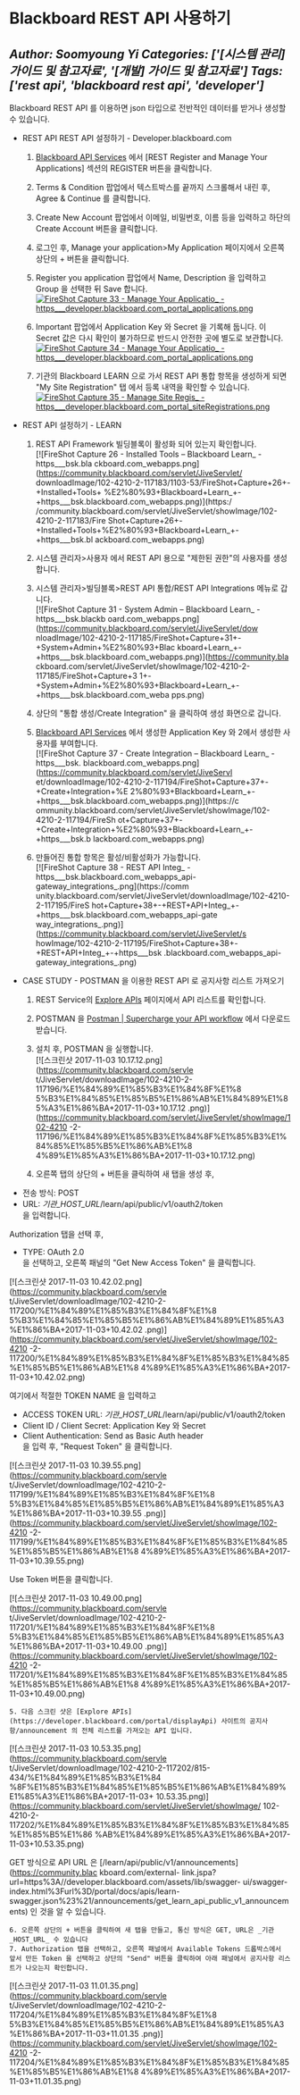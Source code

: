 # Blackboard REST API 사용하기
*Author: Soomyoung Yi*
*Categories: ['[시스템 관리] 가이드 및 참고자료', '[개발] 가이드 및 참고자료']*
*Tags: ['rest api', 'blackboard rest api', 'developer']*
---
Blackboard REST API 를 이용하면 json 타입으로 전반적인 데이터를 받거나 생성할 수 있습니다.

  * REST API REST API 설정하기 - Developer.blackboard.com
    1. [Blackboard API Services](https://developer.blackboard.com/) 에서 [REST Register and Manage Your Applications] 섹션의 REGISTER 버튼을 클릭합니다.
    2. Terms & Condition 팝업에서 텍스트박스를 끝까지 스크롤해서 내린 후, Agree & Continue 를 클릭합니다.  

    3. Create New Account 팝업에서 이메일, 비밀번호, 이름 등을 입력하고 하단의 Create Account 버튼을 클릭합니다.  

    4. 로그인 후, Manage your application>My Application 페이지에서 오른쪽 상단의 + 버튼을 클릭합니다.
    5. Register you application 팝업에서 Name, Description 을 입력하고 Group 을 선택한 뒤 Save 합니다. [![FireShot Capture 33 - Manage Your Applicatio_ - https___developer.blackboard.com_portal_applications.png](https://community.blackboard.com/servlet/JiveServlet/downloadImage/102-4210-2-117187/FireShot+Capture+33+-+Manage+Your+Applicatio_+-+https___developer.blackboard.com_portal_applications.png)](https://community.blackboard.com/servlet/JiveServlet/showImage/102-4210-2-117187/FireShot+Capture+33+-+Manage+Your+Applicatio_+-+https___developer.blackboard.com_portal_applications.png)
    6. Important 팝업에서 Application Key 와 Secret 을 기록해 둡니다. 이 Secret 값은 다시 확인이 불가하므로 반드시 안전한 곳에 별도로 보관합니다. [![FireShot Capture 34 - Manage Your Applicatio_ - https___developer.blackboard.com_portal_applications.png](https://community.blackboard.com/servlet/JiveServlet/downloadImage/102-4210-2-117188/FireShot+Capture+34+-+Manage+Your+Applicatio_+-+https___developer.blackboard.com_portal_applications.png)](https://community.blackboard.com/servlet/JiveServlet/showImage/102-4210-2-117188/FireShot+Capture+34+-+Manage+Your+Applicatio_+-+https___developer.blackboard.com_portal_applications.png)  

    7. 기관의 Blackboard LEARN 으로 가서 REST API 통합 항목을 생성하게 되면 "My Site Registration" 탭 에서 등록 내역을 확인할 수 있습니다. [![FireShot Capture 35 - Manage Site Regis_ - https___developer.blackboard.com_portal_siteRegistrations.png](https://community.blackboard.com/servlet/JiveServlet/downloadImage/102-4210-2-117189/FireShot+Capture+35+-+Manage+Site+Regis_+-+https___developer.blackboard.com_portal_siteRegistrations.png)](https://community.blackboard.com/servlet/JiveServlet/showImage/102-4210-2-117189/FireShot+Capture+35+-+Manage+Site+Regis_+-+https___developer.blackboard.com_portal_siteRegistrations.png)
  * REST API 설정하기 - LEARN  

    1. REST API Framework 빌딩블록이 활성화 되어 있는지 확인합니다.  
[![FireShot Capture 26 - Installed Tools – Blackboard Learn_ - https___bsk.bla
ckboard.com_webapps.png](https://community.blackboard.com/servlet/JiveServlet/
downloadImage/102-4210-2-117183/1103-53/FireShot+Capture+26+-+Installed+Tools+
%E2%80%93+Blackboard+Learn_+-+https___bsk.blackboard.com_webapps.png)](https:/
/community.blackboard.com/servlet/JiveServlet/showImage/102-4210-2-117183/Fire
Shot+Capture+26+-+Installed+Tools+%E2%80%93+Blackboard+Learn_+-+https___bsk.bl
ackboard.com_webapps.png)

    2. 시스템 관리자>사용자 에서 REST API 용으로 "제한된 권한"의 사용자를 생성합니다.
    3. 시스템 관리자>빌딩블록>REST API 통합/REST API Integrations 메뉴로 갑니다.  
[![FireShot Capture 31 - System Admin – Blackboard Learn_ - https___bsk.blackb
oard.com_webapps.png](https://community.blackboard.com/servlet/JiveServlet/dow
nloadImage/102-4210-2-117185/FireShot+Capture+31+-+System+Admin+%E2%80%93+Blac
kboard+Learn_+-+https___bsk.blackboard.com_webapps.png)](https://community.bla
ckboard.com/servlet/JiveServlet/showImage/102-4210-2-117185/FireShot+Capture+3
1+-+System+Admin+%E2%80%93+Blackboard+Learn_+-+https___bsk.blackboard.com_weba
pps.png)

    4. 상단의 "통합 생성/Create Integration" 을 클릭하여 생성 화면으로 갑니다.
    5. [Blackboard API Services](https://developer.blackboard.com/) 에서 생성한 Application Key 와 2에서 생성한 사용자를 부여합니다.  
[![FireShot Capture 37 - Create Integration – Blackboard Learn_ - https___bsk.
blackboard.com_webapps.png](https://community.blackboard.com/servlet/JiveServl
et/downloadImage/102-4210-2-117194/FireShot+Capture+37+-+Create+Integration+%E
2%80%93+Blackboard+Learn_+-+https___bsk.blackboard.com_webapps.png)](https://c
ommunity.blackboard.com/servlet/JiveServlet/showImage/102-4210-2-117194/FireSh
ot+Capture+37+-+Create+Integration+%E2%80%93+Blackboard+Learn_+-+https___bsk.b
lackboard.com_webapps.png)

    6. 만들어진 통합 항목은 활성/비활성화가 가능합니다.  
[![FireShot Capture 38 - REST API Integ_ -
https___bsk.blackboard.com_webapps_api-gateway_integrations_.png](https://comm
unity.blackboard.com/servlet/JiveServlet/downloadImage/102-4210-2-117195/FireS
hot+Capture+38+-+REST+API+Integ_+-+https___bsk.blackboard.com_webapps_api-gate
way_integrations_.png)](https://community.blackboard.com/servlet/JiveServlet/s
howImage/102-4210-2-117195/FireShot+Capture+38+-+REST+API+Integ_+-+https___bsk
.blackboard.com_webapps_api-gateway_integrations_.png)

  * CASE STUDY - POSTMAN 을 이용한 REST API 로 공지사항 리스트 가져오기
    1. REST Service의 [Explore APIs](https://developer.blackboard.com/portal/displayApi) 페이지에서 API 리스트를 확인합니다.
    2. POSTMAN 을 [Postman | Supercharge your API workflow](https://www.getpostman.com/) 에서 다운로드 받습니다.
    3. 설치 후, POSTMAN 을 실행합니다.  
[![스크린샷 2017-11-03 10.17.12.png](https://community.blackboard.com/servle
t/JiveServlet/downloadImage/102-4210-2-117196/%E1%84%89%E1%85%B3%E1%84%8F%E1%8
5%B3%E1%84%85%E1%85%B5%E1%86%AB%E1%84%89%E1%85%A3%E1%86%BA+2017-11-03+10.17.12
.png)](https://community.blackboard.com/servlet/JiveServlet/showImage/102-4210
-2-117196/%E1%84%89%E1%85%B3%E1%84%8F%E1%85%B3%E1%84%85%E1%85%B5%E1%86%AB%E1%8
4%89%E1%85%A3%E1%86%BA+2017-11-03+10.17.12.png)

    4. 오른쪽 탭의 상단의 + 버튼을 클릭하여 새 탭을 생성 후,   
- 전송 방식: POST  
- URL: _기관_HOST_URL_/learn/api/public/v1/oauth2/token  
을 입력합니다.

Authorization 탭을 선택 후,

- TYPE: OAuth 2.0  
을 선택하고, 오른쪽 패널의 "Get New Access Token" 을 클릭합니다.

[![스크린샷 2017-11-03 10.42.02.png](https://community.blackboard.com/servle
t/JiveServlet/downloadImage/102-4210-2-117200/%E1%84%89%E1%85%B3%E1%84%8F%E1%8
5%B3%E1%84%85%E1%85%B5%E1%86%AB%E1%84%89%E1%85%A3%E1%86%BA+2017-11-03+10.42.02
.png)](https://community.blackboard.com/servlet/JiveServlet/showImage/102-4210
-2-117200/%E1%84%89%E1%85%B3%E1%84%8F%E1%85%B3%E1%84%85%E1%85%B5%E1%86%AB%E1%8
4%89%E1%85%A3%E1%86%BA+2017-11-03+10.42.02.png)

여기에서 적절한 TOKEN NAME 을 입력하고

- ACCESS TOKEN URL: _기관_HOST_URL_/learn/api/public/v1/oauth2/token  
- Client ID / Client Secret: Application Key 와 Secret  
- Client Authentication: Send as Basic Auth header  
을 입력 후, "Request Token" 을 클릭합니다.

[![스크린샷 2017-11-03 10.39.55.png](https://community.blackboard.com/servle
t/JiveServlet/downloadImage/102-4210-2-117199/%E1%84%89%E1%85%B3%E1%84%8F%E1%8
5%B3%E1%84%85%E1%85%B5%E1%86%AB%E1%84%89%E1%85%A3%E1%86%BA+2017-11-03+10.39.55
.png)](https://community.blackboard.com/servlet/JiveServlet/showImage/102-4210
-2-117199/%E1%84%89%E1%85%B3%E1%84%8F%E1%85%B3%E1%84%85%E1%85%B5%E1%86%AB%E1%8
4%89%E1%85%A3%E1%86%BA+2017-11-03+10.39.55.png)

Use Token 버튼을 클릭합니다.

[![스크린샷 2017-11-03 10.49.00.png](https://community.blackboard.com/servle
t/JiveServlet/downloadImage/102-4210-2-117201/%E1%84%89%E1%85%B3%E1%84%8F%E1%8
5%B3%E1%84%85%E1%85%B5%E1%86%AB%E1%84%89%E1%85%A3%E1%86%BA+2017-11-03+10.49.00
.png)](https://community.blackboard.com/servlet/JiveServlet/showImage/102-4210
-2-117201/%E1%84%89%E1%85%B3%E1%84%8F%E1%85%B3%E1%84%85%E1%85%B5%E1%86%AB%E1%8
4%89%E1%85%A3%E1%86%BA+2017-11-03+10.49.00.png)

    5. 다음 스크린 샷은 [Explore APIs](https://developer.blackboard.com/portal/displayApi) 사이트의 공지사항/announcement 의 전체 리스트를 가져오는 API 입니다.   
[![스크린샷 2017-11-03 10.53.35.png](https://community.blackboard.com/servle
t/JiveServlet/downloadImage/102-4210-2-117202/815-434/%E1%84%89%E1%85%B3%E1%84
%8F%E1%85%B3%E1%84%85%E1%85%B5%E1%86%AB%E1%84%89%E1%85%A3%E1%86%BA+2017-11-03+
10.53.35.png)](https://community.blackboard.com/servlet/JiveServlet/showImage/
102-4210-2-117202/%E1%84%89%E1%85%B3%E1%84%8F%E1%85%B3%E1%84%85%E1%85%B5%E1%86
%AB%E1%84%89%E1%85%A3%E1%86%BA+2017-11-03+10.53.35.png)

GET 방식으로 API URL 은 [/learn/api/public/v1/announcements](https://community.blac
kboard.com/external-
link.jspa?url=https%3A//developer.blackboard.com/assets/lib/swagger-
ui/swagger-index.html%3Furl%3D/portal/docs/apis/learn-
swagger.json%23%21/announcements/get_learn_api_public_v1_announcements) 인
것을 알 수 있습니다.

    6. 오른쪽 상단의 + 버튼을 클릭하여 새 탭을 만들고, 통신 방식은 GET, URL은 _기관_HOST_URL_ 수 있습니다
    7. Authorization 탭을 선택하고, 오른쪽 패널에서 Available Tokens 드롭박스에서 앞서 만든 Token 을 선택하고 상단의 "Send" 버튼을 클릭하여 아래 패널에서 공지사항 리스트가 나오는지 확인합니다.

[![스크린샷 2017-11-03 11.01.35.png](https://community.blackboard.com/servle
t/JiveServlet/downloadImage/102-4210-2-117204/%E1%84%89%E1%85%B3%E1%84%8F%E1%8
5%B3%E1%84%85%E1%85%B5%E1%86%AB%E1%84%89%E1%85%A3%E1%86%BA+2017-11-03+11.01.35
.png)](https://community.blackboard.com/servlet/JiveServlet/showImage/102-4210
-2-117204/%E1%84%89%E1%85%B3%E1%84%8F%E1%85%B3%E1%84%85%E1%85%B5%E1%86%AB%E1%8
4%89%E1%85%A3%E1%86%BA+2017-11-03+11.01.35.png)

